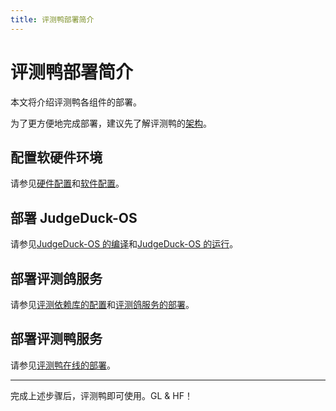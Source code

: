 ```yaml
---
title: 评测鸭部署简介
---
```


# 评测鸭部署简介

本文将介绍评测鸭各组件的部署。

为了更方便地完成部署，建议先了解评测鸭的[架构](../architecture/README.md)。

## 配置软硬件环境

请参见[硬件配置](./hardware.md)和[软件配置](./software.md)。

## 部署 JudgeDuck-OS

请参见[JudgeDuck-OS 的编译](./JudgeDuck-OS-compilation.md)和[JudgeDuck-OS 的运行](./JudgeDuck-OS-running.md)。

## 部署评测鸽服务

请参见[评测依赖库的配置](./libraries-for-judging.md)和[评测鸽服务的部署](./judge-pigeon-service.md)。

## 部署评测鸭服务

请参见[评测鸭在线的部署](./judge-duck-service.md)。

---

完成上述步骤后，评测鸭即可使用。GL & HF！

